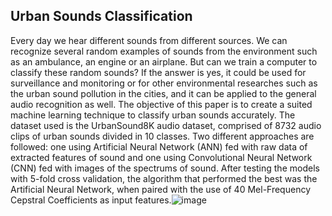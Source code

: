 ## Urban Sounds Classification

Every day we hear different sounds from different sources. We can recognize several random examples of sounds from the environment such as an ambulance, an engine or an airplane. But can we train a computer to classify these random sounds? If the answer is yes, it could be used for surveillance and monitoring or for other environmental researches such as the urban sound pollution in the cities, and it can be applied to the general audio recognition as well. The objective of this paper is to create a suited machine learning technique to classify urban sounds accurately. The dataset used is the UrbanSound8K audio dataset, comprised of 8732 audio clips of urban sounds divided in 10 classes. Two different approaches are followed: one using Artificial Neural Network (ANN) fed with raw data of extracted features of sound and one using Convolutional Neural Network (CNN) fed with images of the spectrums of sound. After testing the models with 5-fold cross validation, the algorithm that performed the best was the Artificial Neural Network, when paired with the use of 40 Mel-Frequency Cepstral Coefficients as input features.![image](https://user-images.githubusercontent.com/85356795/192889814-ead9c632-c7f8-46dc-953e-0ca80e0617fd.png)
